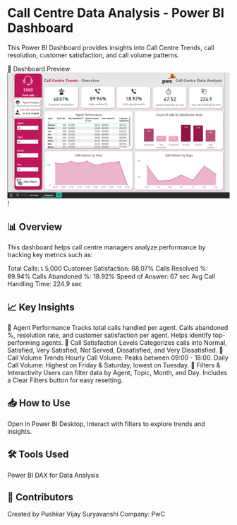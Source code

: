 # Call Centre Data Analysis - Power BI Dashboard
This Power BI Dashboard provides insights into Call Centre Trends, call resolution, customer satisfaction, and call volume patterns.

📌 Dashboard Preview
![Preview](https://github.com/pushkardata/PowerBI/blob/main/Screenshot%202025-02-11%20031735.png)!

## 📊 Overview
This dashboard helps call centre managers analyze performance by tracking key metrics such as:

Total Calls: 📞 5,000
Customer Satisfaction: 68.07%
Calls Resolved %: 89.94%
Calls Abandoned %: 18.92%
Speed of Answer: 67 sec
Avg Call Handling Time: 224.9 sec
## 📈 Key Insights
🔹 Agent Performance
Tracks total calls handled per agent.
Calls abandoned %, resolution rate, and customer satisfaction per agent.
Helps identify top-performing agents.
🔹 Call Satisfaction Levels
Categorizes calls into Normal, Satisfied, Very Satisfied, Not Served, Dissatisfied, and Very Dissatisfied.
🔹 Call Volume Trends
Hourly Call Volume: Peaks between 09:00 - 18:00.
Daily Call Volume: Highest on Friday & Saturday, lowest on Tuesday.
🔹 Filters & Interactivity
Users can filter data by Agent, Topic, Month, and Day.
Includes a Clear Filters button for easy resetting.
## 📥 How to Use
Open in Power BI Desktop,
Interact with filters to explore trends and insights.
## 🛠 Tools Used
Power BI
DAX for Data Analysis

## 📢 Contributors
Created by Pushkar Vijay Suryavanshi
Company: PwC 
